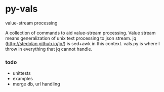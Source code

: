 py-vals
=======

value-stream processing

A collection of commands to aid value-stream processing. 
Value stream means generalization of unix text processing to json stream.
jq (http://stedolan.github.io/jq/) is sed+awk in this context.
vals.py is where I throw in everything that jq cannot handle.

### todo
* unittests
* examples
* merge db, url handling
